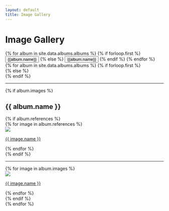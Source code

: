 ```yaml
---
layout: default
title: Image Gallery
---
```

<h1 class="text-center">Image Gallery</h1>
<div class="container">
<nav>
  <div class="nav nav-tabs" id="nav-tab" role="tablist">
      {% for album in site.data.albums.albums %}
        {% if forloop.first  %}
            <button class="nav-link active" id="nav-{{album.name}}-tab" data-bs-toggle="tab" data-bs-target="#nav-{{album.name}}" type="button" role="tab" aria-controls="nav-{{album.name}}" aria-selected="true">{{album.name}}</button>
        {% else %}
            <button class="nav-link" id="nav-{{album.name}}-tab" data-bs-toggle="tab" data-bs-target="#nav-{{album.name}}" type="button" role="tab" aria-controls="nav-{{album.name}}" aria-selected="false">{{album.name}}</button>
        {% endif %}
      {% endfor %}
  </div>
</nav>
<div class="tab-content" id="nav-tabContent">
        {% for album in site.data.albums.albums %}
            {% if forloop.first  %}
                <div class="tab-pane  fade show active" id="nav-{{album.name}}" role="tabpanel" aria-labelledby="nav-{{album.name}}-tab">
            {% else %}
                <div class="tab-pane fade" id="nav-{{album.name}}" role="tabpanel" aria-labelledby="nav-{{album.name}}-tab">
            {% endif %}
               <hr>
                    {% if album.images %}
                        <h2> {{ album.name }} </h2>
                            {% if album.references %}
                            <div class="row">
                                {% for image in album.references %}
                                <div class="col-md-4">
                                <a href="https://media.githubusercontent.com/media/maxlund/sd-showcase/main/{{ image.imagePath }}" data-type="image" data-gallery="{{album.name}}-gallery"  class="my-lightbox-toggle container-md">
                                    <div class="card">
                                    <img  src="https://media.githubusercontent.com/media/maxlund/sd-showcase/main/{{ image.imagePath }}" class="img-fluid img-thumbnail card-img-top"/>
                                      <div class="card-body">
                                        <p class="card-text">{{ image.name }} </p>
                                    </div>
                                    </div>
                                </a>
                                </div>
                            {% endfor %}
                            </div>
                            {% endif %}
                            <hr>
                            <div class="row">
                            {% for image in album.images %}
                                <div class="col-md-4">
                                <a href="https://media.githubusercontent.com/media/maxlund/sd-showcase/main/{{ image.imagePath }}" data-type="image" data-gallery="{{album.name}}-gallery"  class="my-lightbox-toggle container-md">
                                      <div class="card">
                                    <img  src="https://media.githubusercontent.com/media/maxlund/sd-showcase/main/{{ image.imagePath }}" class="img-fluid img-thumbnail card-img-top"/>
                                                       <div class="card-body">
                                        <p class="card-text">{{ image.name }} </p>
                                    </div>
                                  </div>
                                </a>
                                </div>
                            {% endfor %}
                        </div>
                    {% endif %}
                </div>
        {% endfor %}
</div>
